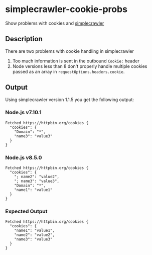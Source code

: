 # simplecrawler-cookie-probs
Show problems with cookies and [simplecrawler](https://github.com/simplecrawler/simplecrawler)

## Description
There are two problems with cookie handling in simplecrawler
1. Too much information is sent in the outbound `Cookie:` header
2. Node versions less than 8 don't properly handle multiple cookies passed as an array in `requestOptions.headers.cookie`.

## Output
Using simplecrawler version 1.1.5 you get the following output:

### Node.js v7.10.1
```
Fetched https://httpbin.org/cookies {
  "cookies": {
    "Domain": "*",
    "name3": "value3"
  }
}
```

### Node.js v8.5.0
```
Fetched https://httpbin.org/cookies {
  "cookies": {
    "; name2": "value2",
    "; name3": "value3",
    "Domain": "*",
    "name1": "value1"
  }
}
```

### Expected Output
```
Fetched https://httpbin.org/cookies {
  "cookies": {
    "name1": "value1",
    "name2": "value2",
    "name3": "value3"
  }
}
```
